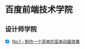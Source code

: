 # 百度前端技术学院

## 设计师学院

- [x] [No.1 - 制作一个简单的菜单动画效果](https://msidolphin-pers.github.io/设计师学院/baiduft/1.html)
